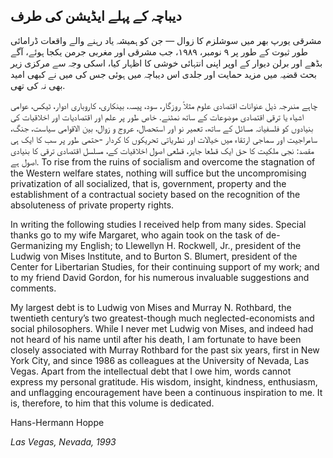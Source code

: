 ## دیباچہ کے پہلے ایڈیشن کی طرف

مشرقی یورپ بھر میں سوشلزم کا زوال — جن کو ہمیشہ یاد رہنے والے واقعات ڈرامائی طور ثبوت کے طور پر ٩ نومبر، ١٩٨٩، جب مشرقی اور مغربی جرمن یکجا ہوئے، آگے بڈھے اور برلن دیوار کے اوپر اپنی انتہائی خوشی کا اظہار کیا، اسکی وجہ سے مرکزی زیر بحث قضیہ میں مزید حمایت اور جلدی اس دیباچہ میں ہوئی جس کی میں نے کبھی امید بھی نہ کی تھی.

چاہے مندرجہ ذیل عنوانات اقتصادی علوم مثلاً روزگار، سود، پیسہ، بینکاری، کاروباری ادوار، ٹیکس، عوامی اشیاء یا ترقی اقتصادی موضوعات کے ساتھ نمٹنے. خاص طور پر علم اور اقتصادیات اور اخلاقیات کی بنیادوں کو فلسفیانہ مسائل کے ساتھ، تعمیر نو اور استحصال، عروج و زوال، بین الاقوامی سیاست، جنگ، سامراجیت اور سماجی ارتقاء میں خیالات اور نظریاتی تحریکوں کا کردار -حتمی طور پر سب کا ایک ہی مقصد: نجی ملکیت کا حق ایک قطعا جایز، قطعی اصول اخلاقیات کے، مسلسل اقتصادی ترقی کا بنیادی اصول ہے. To rise from the ruins of socialism and overcome the stagnation of the Western welfare states, nothing will suffice but the uncompromising privatization of all socialized, that is, government, property and the establishment of a contractual society based on the recognition of the absoluteness of private property rights.

In writing the following studies I received help from many sides. Special thanks go to my wife Margaret, who again took on the task of de-Germanizing my English; to Llewellyn H. Rockwell, Jr., president of the Ludwig von Mises Institute, and to Burton S. Blumert, president of the Center for Libertarian Studies, for their continuing support of my work; and to my friend David Gordon, for his numerous invaluable suggestions and comments.

My largest debt is to Ludwig von Mises and Murray N. Rothbard, the twentieth century’s two greatest-though much neglected-economists and social philosophers. While I never met Ludwig von Mises, and indeed had not heard of his name until after his death, I am fortunate to have been closely associated with Murray Rothbard for the past six years, first in New York City, and since 1986 as colleagues at the University of Nevada, Las Vegas. Apart from the intellectual debt that I owe him, words cannot express my personal gratitude. His wisdom, insight, kindness, enthusiasm, and unflagging encouragement have been a continuous inspiration to me. It is, therefore, to him that this volume is dedicated.

Hans-Hermann Hoppe

*Las Vegas, Nevada, 1993*